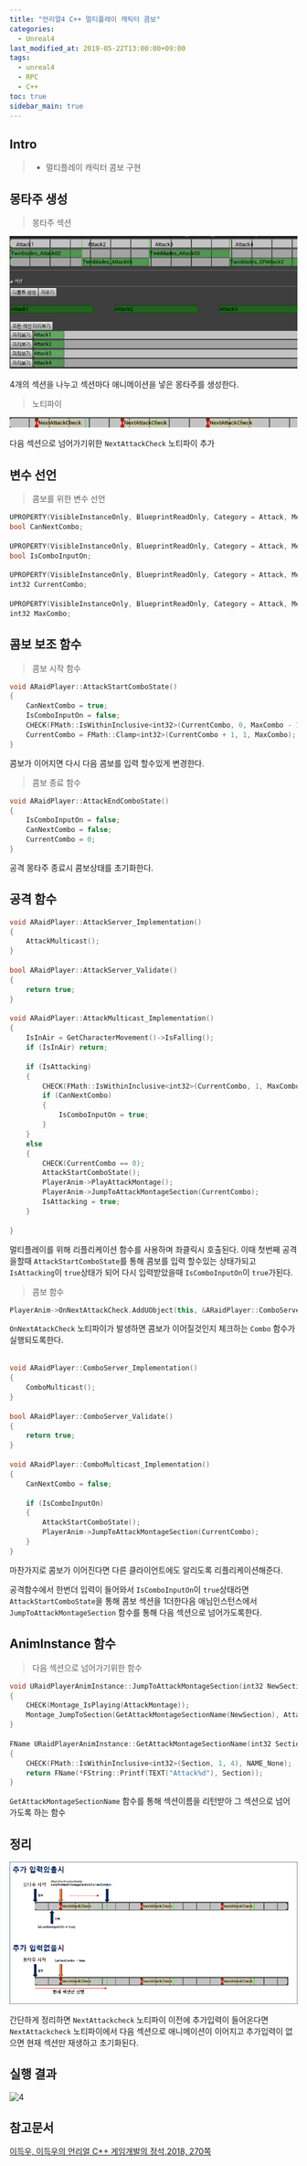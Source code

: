 ```yaml
---
title: "언리얼4 C++ 멀티플레이 캐릭터 콤보"
categories: 
  - Unreal4
last_modified_at: 2019-05-22T13:00:00+09:00
tags: 
  - unreal4 
  - RPC
  - C++
toc: true
sidebar_main: true
---
```


## Intro

> - 멀티플레이 캐릭터 콤보 구현

## 몽타주 생성

> 몽타주 섹션

![1](https://github.com/lesslate/lesslate.github.io/blob/master/assets/img/Unreal/MultiplayCombo/1.png?raw=true)

4개의 섹션을 나누고 섹션마다 애니메이션을 넣은 몽타주를 생성한다.

> 노티파이

![2](https://github.com/lesslate/lesslate.github.io/blob/master/assets/img/Unreal/MultiplayCombo/2.png?raw=true)

다음 섹션으로 넘어가기위한 `NextAttackCheck` 노티파이 추가


## 변수 선언

> 콤보를 위한 변수 선언

```cpp
UPROPERTY(VisibleInstanceOnly, BlueprintReadOnly, Category = Attack, Meta = (AllowPrivateAccess = true))
bool CanNextCombo;

UPROPERTY(VisibleInstanceOnly, BlueprintReadOnly, Category = Attack, Meta = (AllowPrivateAccess = true))
bool IsComboInputOn;

UPROPERTY(VisibleInstanceOnly, BlueprintReadOnly, Category = Attack, Meta = (AllowPrivateAccess = true))
int32 CurrentCombo;

UPROPERTY(VisibleInstanceOnly, BlueprintReadOnly, Category = Attack, Meta = (AllowPrivateAccess = true))
int32 MaxCombo;

```

## 콤보 보조 함수

> 콤보 시작 함수

```cpp
void ARaidPlayer::AttackStartComboState()
{
	CanNextCombo = true;
	IsComboInputOn = false;
	CHECK(FMath::IsWithinInclusive<int32>(CurrentCombo, 0, MaxCombo - 1));
	CurrentCombo = FMath::Clamp<int32>(CurrentCombo + 1, 1, MaxCombo);
}
```

콤보가 이어지면 다시 다음 콤보를 입력 할수있게 변경한다.

> 콤보 종료 함수

```cpp
void ARaidPlayer::AttackEndComboState() 
{
	IsComboInputOn = false;
	CanNextCombo = false;
	CurrentCombo = 0;
}
```

공격 몽타주 종료시 콤보상태를 초기화한다.


## 공격 함수

```cpp
void ARaidPlayer::AttackServer_Implementation()
{
	AttackMulticast();
}

bool ARaidPlayer::AttackServer_Validate()
{
	return true;
}

void ARaidPlayer::AttackMulticast_Implementation()
{
	IsInAir = GetCharacterMovement()->IsFalling();
	if (IsInAir) return;

	if (IsAttacking)
	{
		CHECK(FMath::IsWithinInclusive<int32>(CurrentCombo, 1, MaxCombo));
		if (CanNextCombo)
		{
			IsComboInputOn = true;
		}
	}
	else
	{
		CHECK(CurrentCombo == 0);
		AttackStartComboState();
		PlayerAnim->PlayAttackMontage();
		PlayerAnim->JumpToAttackMontageSection(CurrentCombo);
		IsAttacking = true;
	}

}
```

멀티플레이를 위해 리플리케이션 함수를 사용하며 좌클릭시 호출된다. 이때 첫번째 공격을할때 `AttackStartComboState`를 통해 콤보를 입력 할수있는 상태가되고 `IsAttacking`이 `true`상태가 되어 다시 입력받았을때 `IsComboInputOn`이 `true`가된다. 


> 콤보 함수

```cpp
PlayerAnim->OnNextAttackCheck.AddUObject(this, &ARaidPlayer::ComboServer);
```

`OnNextAtackCheck` 노티파이가 발생하면 콤보가 이어질것인지 체크하는 `Combo` 함수가 실행되도록한다.

```cpp

void ARaidPlayer::ComboServer_Implementation()
{
	ComboMulticast();
}

bool ARaidPlayer::ComboServer_Validate()
{
	return true;
}

void ARaidPlayer::ComboMulticast_Implementation()
{
	CanNextCombo = false;

	if (IsComboInputOn)
	{
		AttackStartComboState();
		PlayerAnim->JumpToAttackMontageSection(CurrentCombo);
	}
}
```

마찬가지로 콤보가 이어진다면 다른 클라이언트에도 알리도록 리플리케이션해준다.

공격함수에서 한번더 입력이 들어와서 `IsComboInputOn`이 `true`상태라면 `AttackStartComboState`을 통해 콤보 섹션을 1더한다음 애님인스턴스에서 `JumpToAttackMontageSection` 함수를 통해 다음 섹션으로 넘어가도록한다.



## AnimInstance 함수

> 다음 섹션으로 넘어가기위한 함수

```cpp
void URaidPlayerAnimInstance::JumpToAttackMontageSection(int32 NewSection)
{
	CHECK(Montage_IsPlaying(AttackMontage));
	Montage_JumpToSection(GetAttackMontageSectionName(NewSection), AttackMontage);
}

FName URaidPlayerAnimInstance::GetAttackMontageSectionName(int32 Section)
{
	CHECK(FMath::IsWithinInclusive<int32>(Section, 1, 4), NAME_None);
	return FName(*FString::Printf(TEXT("Attack%d"), Section));
}
```

`GetAttackMontageSectionName` 함수를 통해 섹션이름을 리턴받아 그 섹션으로 넘어가도록 하는 함수

## 정리

![3](https://github.com/lesslate/lesslate.github.io/blob/master/assets/img/Unreal/MultiplayCombo/3.png?raw=true)

간단하게 정리하면 `NextAttackcheck` 노티파이 이전에 추가입력이 들어온다면 `NextAttackcheck` 노티파이에서 다음 섹션으로 애니메이션이 이어지고 추가입력이 없으면 현재 섹션만 재생하고 초기화된다.

## 실행 결과

![4](https://github.com/lesslate/lesslate.github.io/blob/master/assets/img/Unreal/MultiplayCombo/GIF.gif?raw=true)

## 참고문서

[이득우, 이득우의 언리얼 C++ 게임개발의 정석,2018, 270쪽](http://acornpub.co.kr/book/unreal-c)

